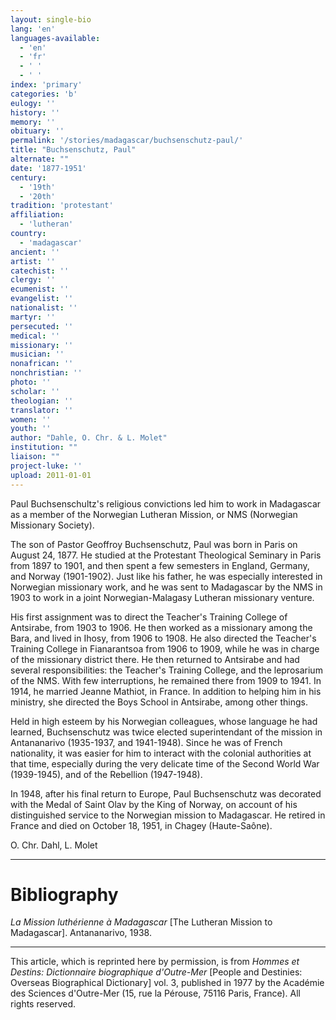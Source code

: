 ```yaml
---
layout: single-bio
lang: 'en'
languages-available:
  - 'en'
  - 'fr'
  - ' '
  - ' '
index: 'primary'
categories: 'b'
eulogy: ''
history: ''
memory: ''
obituary: ''
permalink: '/stories/madagascar/buchsenschutz-paul/'
title: "Buchsenschutz, Paul"
alternate: ""
date: '1877-1951'
century:
  - '19th'
  - '20th'
tradition: 'protestant'
affiliation:
  - 'lutheran'
country:
  - 'madagascar'
ancient: ''
artist: ''
catechist: ''
clergy: ''
ecumenist: ''
evangelist: ''
nationalist: ''
martyr: ''
persecuted: ''
medical: ''
missionary: ''
musician: ''
nonafrican: ''
nonchristian: ''
photo: ''
scholar: ''
theologian: ''
translator: ''
women: ''
youth: ''
author: "Dahle, O. Chr. & L. Molet"
institution: ""
liaison: ""
project-luke: ''
upload: 2011-01-01
---
```




Paul Buchsenschultz's religious convictions led him to work in Madagascar as a member of the Norwegian Lutheran Mission, or NMS (Norwegian Missionary Society).

The son of Pastor Geoffroy Buchsenschutz, Paul was born in Paris on August 24, 1877. He studied at the Protestant Theological Seminary in Paris from 1897 to 1901, and then spent a few semesters in England, Germany, and Norway (1901-1902). Just like his father, he was especially interested in Norwegian missionary work, and he was sent to Madagascar by the NMS in 1903 to work in a joint Norwegian-Malagasy Lutheran missionary venture.

His first assignment was to direct the Teacher's Training College of Antsirabe, from 1903 to 1906. He then worked as a missionary among the Bara, and lived in Ihosy, from 1906 to 1908. He also directed the Teacher's Training College in Fianarantsoa from 1906 to 1909, while he was in charge of the missionary district there. He then returned to Antsirabe and had several responsibilities: the Teacher's Training College, and the leprosarium of the NMS. With few interruptions, he remained there from 1909 to 1941. In 1914, he married Jeanne Mathiot, in France. In addition to helping him in his ministry, she directed the Boys School in Antsirabe, among other things.

Held in high esteem by his Norwegian colleagues, whose language he had learned, Buchsenschutz was twice elected superintendant of the mission in Antananarivo (1935-1937, and 1941-1948). Since he was of French nationality, it was easier for him to interact with the colonial authorities at that time, especially during the very delicate time of the Second World War (1939-1945), and of the Rebellion (1947-1948).

In 1948, after his final return to Europe, Paul Buchsenschutz was decorated with the Medal of Saint Olav by the King of Norway, on account of his distinguished service to the Norwegian mission to Madagascar. He retired in France and died on October 18, 1951, in Chagey (Haute-Saône).

O. Chr. Dahl, L. Molet

---

# Bibliography

*La Mission luthérienne à Madagascar* [The Lutheran Mission to Madagascar]. Antananarivo, 1938.

---

This article, which is reprinted here by permission, is from *Hommes et Destins: Dictionnaire biographique d'Outre-Mer* [People and Destinies: Overseas Biographical Dictionary] vol. 3, published in 1977 by the Académie des Sciences d'Outre-Mer (15, rue la Pérouse, 75116 Paris, France). All rights reserved.